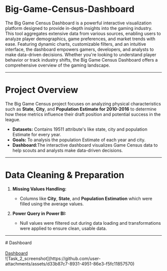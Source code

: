 # Big-Game-Census-Dashboard
The Big Game Census Dashboard is a powerful interactive visualization platform designed to provide in-depth insights into the gaming industry. This tool aggregates extensive data from various sources, enabling users to analyze player demographics, game preferences, and market trends with ease. Featuring dynamic charts, customizable filters, and an intuitive interface, the dashboard empowers gamers, developers, and analysts to make data-driven decisions. Whether you're looking to understand player behavior or track industry shifts, the Big Game Census Dashboard offers a comprehensive overview of the gaming landscape.<hr>

# Project Overview
<p>The Big Game Census project focuses on analyzing physical characteristics such as <b>State</b>, <b>City</b>, and <b>Population Estimate for 2010-2016</b> to determine how these metrics influence their draft position and potential success in the league.
<ul>
  <li><b>Datasets:</b> Contains 19511 attribute's like state, city and population Estimate for every year.</li>
  <li><b>Goals:</b> To analysis the population Estimate of each  year and city.</li>
  <li><b>Dashboard:</b>The interactive dashboard visualizes Game Census data to help scouts and analysts make data-driven decisions.</li>
</ul></p><hr>

#  Data Cleaning & Preparation
<ol dir="auto">
<li>
<p dir="auto"><strong>Missing Values Handling:</strong></p>
<ul dir="auto">
<li>Columns like <strong>City</strong>, <strong>State</strong>, and <strong>Population Estimation</strong> which were filled using the average values.</li>
</ul>
</li>
<li>
<p dir="auto"><strong>Power Query in Power BI:</strong></p>
<ul dir="auto">
<li>Null values were filtered out during data loading and transformations were applied to ensure clean, usable data.</li>
</ul>
</li>
</ol> <hr>
# Dashboard
<br>
<br>
<a href="https://github.com/Jai-sanjai/Big-Game-Census-Dashboard/blob/main/Task_2_screenshot.png"> Dashboard</a> <br>
![Task_2_screenshot](https://github.com/user-attachments/assets/d33b87c7-8931-4951-86e3-f5fc11857570)










